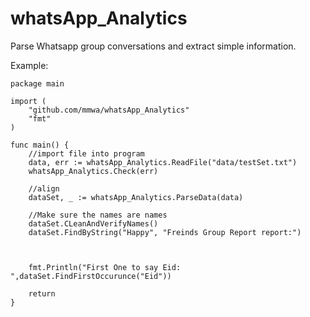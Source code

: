 # whatsApp_Analytics
Parse Whatsapp group conversations and extract simple information.


Example:
```
package main

import (
	"github.com/mmwa/whatsApp_Analytics"
	"fmt"
)

func main() {
	//import file into program
	data, err := whatsApp_Analytics.ReadFile("data/testSet.txt")
	whatsApp_Analytics.Check(err)

	//align
	dataSet, _ := whatsApp_Analytics.ParseData(data)

	//Make sure the names are names
	dataSet.CLeanAndVerifyNames()
	dataSet.FindByString("Happy", "Freinds Group Report report:")



	fmt.Println("First One to say Eid: ",dataSet.FindFirstOccurunce("Eid"))

	return
}
```
